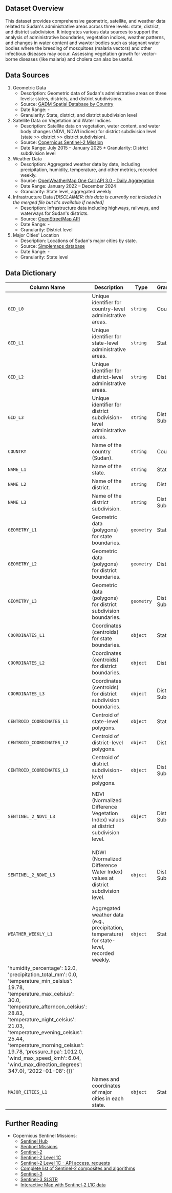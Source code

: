 ## Dataset Overview
This dataset provides comprehensive geometric, satellite, and weather data related to Sudan's administrative areas across three levels: state, district, and district subdivision. It integrates various data sources to support the analysis of administrative boundaries, vegetation indices, weather patterns, and changes in water content and wawter bodies such as stagnant water bodies where the breeding of mosquitoes (malaria vectors) and other infectious diseases may occur. Assessing vegetation growth for vector-borne diseases (like malaria) and cholera can also be useful.


## Data Sources
1. Geometric Data
    * Description: Geometric data of Sudan's administrative areas on three levels: states, districts, and district subdivisions.
    * Source: [GADM Spatial Database by Country](https://gadm.org/download_country.html)
    * Date Range: -
    * Granularity: State, district, and district subdivision level
2. Satellite Data on Vegetation and Water Indices
    * Description: Satellite data on vegetation, water content, and water body changes (NDVI, NDWI indices) for district subdivision level (state >> district >> district subdivision).
    * Source: [Copernicus Sentinel-2 Mission](https://dataspace.copernicus.eu/explore-data/data-collections/sentinel-data/sentinel-2)
    * Date Range: July 2015 – January 2025
    * Granularity: District subdivision level
3. Weather Data
    * Description: Aggregated weather data by date, including precipitation, humidity, temperature, and other metrics, recorded weekly.
    * Source: [OpenWeatherMap One Call API 3.0 - Daily Aggregation](https://openweathermap.org/api/one-call-3#history_daily_aggregation)
    * Date Range: January 2022 – December 2024
    * Granularity: State level, aggregated weekly
4. Infrastructure Data _[DISCLAIMER: this data is currently not included in the merged file but it's available if needed]_
    * Description: Infrastructure data including highways, railways, and waterways for Sudan's districts.
    * Source: [OpenStreetMap API](https://wiki.openstreetmap.org/wiki/API_v0.6)
    * Date Range: -
    * Granularity: District level
5. Major Cities' Location
    * Description: Locations of Sudan's major cities by state.
    * Source: [Simplemaps database](https://simplemaps.com/data/world-cities)
    * Date Range: -
    * Granularity: State level


## Data Dictionary  

| **Column Name**                  | **Description**                                                                                             | **Type**          | **Granularity**              | **Example Value**                                     |  
|-----------------------------------|-------------------------------------------------------------------------------------------------------------|-------------------|-----------------------------|-----------------------------------------------------|  
| `GID_L0`                          | Unique identifier for country-level administrative areas.                                                   | `string`          | Country                     | `SDN`                                               |  
| `GID_L1`                          | Unique identifier for state-level administrative areas.                                                     | `string`          | State                       | `SDN.1_1`                                           |  
| `GID_L2`                          | Unique identifier for district-level administrative areas.                                                  | `string`          | District                    | `SDN.1.2_1`                                         |  
| `GID_L3`                          | Unique identifier for district subdivision-level administrative areas.                                      | `string`          | District Subdivision        | `SDN.1.2.3_1`                                       |  
| `COUNTRY`                         | Name of the country (Sudan).                                                                                | `string`          | Country                     | `Sudan`                                             |  
| `NAME_L1`                         | Name of the state.                                                                                          | `string`          | State                       | `NorthDarfur`                                       |  
| `NAME_L2`                         | Name of the district.                                                                                       | `string`          | District                    | `Kutum`                                             |  
| `NAME_L3`                         | Name of the district subdivision.                                                                           | `string`          | District Subdivision        | `Karnoy`                                            |  
| `GEOMETRY_L1`                     | Geometric data (polygons) for state boundaries.                                                             | `geometry`        | State                       | `MULTIPOLYGON (((32.7365 13.7191, 32.7335 13.749, ...)))`            |  
| `GEOMETRY_L2`                     | Geometric data (polygons) for district boundaries.                                                          | `geometry`        | District                    | `MULTIPOLYGON (((33.1141 14.8749, 32.9916 14.9108, ...))`             |  
| `GEOMETRY_L3`                     | Geometric data (polygons) for district subdivision boundaries.                                              | `geometry`        | District Subdivision        | `MULTIPOLYGON (((32.9784 15.1733, 33.0415 15.2452, ...)))`            |  
| `COORDINATES_L1`                  | Coordinates (centroids) for state boundaries.                                                               | `object`          | State                       | `[(26.989, 11.7898), (26.8901, 11.7679),  ...]`                       |  
| `COORDINATES_L2`                  | Coordinates (centroids) for district boundaries.                                                            | `object`          | District                    | `[(25.2552, 14.1369), (25.2314, 14.1837),  ...]`                       |  
| `COORDINATES_L3`                  | Coordinates (centroids) for district subdivision boundaries.                                                | `object`          | District Subdivision        | `[23.1315, 15.7106), (23.1535, 15.7122),  ...]`                       |  
| `CENTROID_COORDINATES_L1`         | Centroid of state-level polygons.                                                                           | `object`          | State                       | `(16.210072141665464, 25.56137078287929)`                       |  
| `CENTROID_COORDINATES_L2`         | Centroid of district-level polygons.                                                                        | `object`          | District                    | `(14.970643898696625, 23.99197320791689)`                       |  
| `CENTROID_COORDINATES_L3`         | Centroid of district subdivision-level polygons.                                                            | `object`          | District Subdivision        | `(15.276145500285851, 23.579148396331252)`                       |  
| `SENTINEL_2_NDVI_L3`              | NDVI (Normalized Difference Vegetation Index) values at district subdivision level.                         | `object`          | District Subdivision        | `{'data': [{'interval_from': '2015-10-20', 'interval_to': '2015-10-21', 'ndvi_min': 0.005310070235282183, 'ndvi_max': 0.005310070235282183, 'ndvi_mean': 0.005310070235282183}, {}, ...]}`            |  
| `SENTINEL_2_NDWI_L3`              | NDWI (Normalized Difference Water Index) values at district subdivision level.                              | `object`          | District Subdivision        | `{'data': [{'interval_from': '2015-10-20', 'interval_to': '2015-10-21', 'ndvi_min': -0.011544699780642986, 'ndvi_max': -0.011544699780642986, 'ndvi_mean': -0.011544699780642986}, {}, ...]}`            |  
| `WEATHER_WEEKLY_L1`               | Aggregated weather data (e.g., precipitation, temperature) for state-level, recorded weekly.            | `object`          | State                       | `{'2022-01-01': {'cloud_cover': 65.0,
 'humidity_percentage': 12.0, 'precipitation_total_mm': 0.0, 'temperature_min_celsius': 19.78, 'temperature_max_celsius': 30.0, 'temperature_afternoon_celsius': 28.83, 'temperature_night_celsius': 21.03, 'temperature_evening_celsius': 25.44, 'temperature_morning_celsius': 19.78, 'pressure_hpa': 1012.0, 'wind_max_speed_kmh': 6.04, 'wind_max_direction_degrees': 347.0}, '2022-01-08': {}}` |  
| `MAJOR_CITIES_L1`                 | Names and coordinates of major cities in each state.                                                        | `object`          | State                       | `{'city': 'Khartoum', 'lat': 15.6, 'lon': 32.5}`   |    


## Further Reading

* Copernicus Sentinel Missions:
    - [Sentinel Hub](https://dataspace.copernicus.eu/analyse/apis/sentinel-hub)
    - [Sentinel Missions](https://dataspace.copernicus.eu/explore-data/data-collections/sentinel-data)
    - [Sentinel-2](https://dataspace.copernicus.eu/explore-data/data-collections/sentinel-data/sentinel-2)
    - [Sentinel-2 Level 1C](https://documentation.dataspace.copernicus.eu/Data/SentinelMissions/Sentinel2.html#sentinel-2-level-1c-top-of-atmosphere-toa)
    - [Sentinel-2 Level 1C - API access, requests](https://documentation.dataspace.copernicus.eu/APIs/SentinelHub/Data/S2L1C.html)
    - [Complete list of Sentinel-2 composites and algorithms](https://custom-scripts.sentinel-hub.com/custom-scripts/sentinel/sentinel-2/)
    - [Sentinel-3](https://dataspace.copernicus.eu/explore-data/data-collections/sentinel-data/sentinel-3)
    - [Sentinel-3 SLSTR](https://sentiwiki.copernicus.eu/web/s3-slstr-instrument)
    - [Interactive Map with Sentinel-2 L1C data](https://browser.dataspace.copernicus.eu/?zoom=11&lat=15.50919&lng=32.49491&themeId=DEFAULT-THEME&visualizationUrl=U2FsdGVkX19thDCcH4aD62EybqrdKXcd17vDo0WcFB6ko02GLJfB8SIQCq9sqQv7S2j2YALE4BYcee7XZX18YmeVrBEZNebFhpic1tporv2XUjNN94K80mCTRL9%2FFUba&datasetId=S2_L1C_CDAS&fromTime=2025-01-01T00%3A00%3A00.000Z&toTime=2025-01-01T23%3A59%3A59.999Z&layerId=7-NDWI&demSource3D=%22MAPZEN%22&cloudCoverage=10&dateMode=SINGLE)
